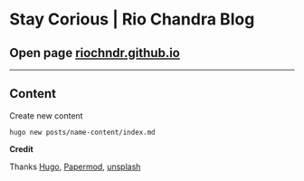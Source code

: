 # Stay Corious | Rio Chandra Blog

## Open page [riochndr.github.io](https://riochndr.github.io)

<hr />

## Content

Create new content

```
hugo new posts/name-content/index.md
```

**Credit**

Thanks [Hugo](https://gohugo.io/), [Papermod](https://github.com/adityatelange/hugo-PaperMod), [unsplash](https://unsplash.com)